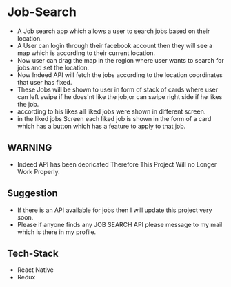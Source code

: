 # Job-Search
* A Job search app which allows a user to search jobs based on their location.
* A User can login through their facebook account then they will see a map which is according to their current location.
* Now user can drag the map in the region where user wants to search for jobs and set the location.
* Now Indeed API will fetch the jobs according to the location coordinates that user has fixed.
* These Jobs will be shown to user in form of stack of cards where user can left swipe if he does'nt like the job,or can swipe right side if he likes the job.
* according to his likes all liked jobs were shown in different screen.
* in the liked jobs Screen each liked job is shown in the form of a card which has a button which has a feature to apply to that job.

## WARNING
* Indeed API has been depricated Therefore This Project Will no Longer Work Properly.

## Suggestion
* If there is an API available for jobs then I will update this project very soon.
* Please if anyone finds any JOB SEARCH API please message to my mail which is there in my profile.

## Tech-Stack
* React Native
* Redux
